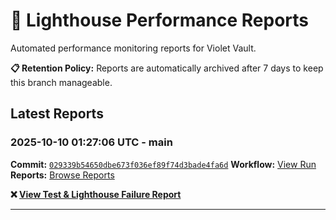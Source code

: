# 🔦 Lighthouse Performance Reports

Automated performance monitoring reports for Violet Vault.

**📋 Retention Policy:** Reports are automatically archived after 7 days to keep this branch manageable.

## Latest Reports

### 2025-10-10 01:27:06 UTC - main

**Commit:** [`029339b54650dbe673f036ef89f74d3bade4fa6d`](https://github.com/thef4tdaddy/violet-vault/commit/029339b54650dbe673f036ef89f74d3bade4fa6d)
**Workflow:** [View Run](https://github.com/thef4tdaddy/violet-vault/actions/runs/18393680266)
**Reports:** [Browse Reports](https://github.com/thef4tdaddy/violet-vault/tree/lighthouse-reports/reports/main/2025-10-10_01-27-05)

**❌ [View Test & Lighthouse Failure Report](./reports/main/2025-10-10_01-27-05/test-and-lighthouse-failures.md)**


---

